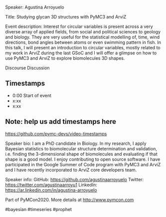 
Speaker: Agustina Arroyuelo

Title:  Studying glycan 3D structures with PyMC3 and ArviZ


Event description:
Interest for circular variables is present across a very diverse array of applied fields, from social and political sciences to geology and biology. They are very useful for the statistical modelling of, time, wind directions, bond angles between atoms or even swimming pattern in fish. In this talk, I will present an introduction to circular variables, mostly related to my work in ArviZ during the last GSoC and I will offer a glimpse on how to use PyMC3 and ArviZ to explore biomolecules 3D shapes.

Discourse Discussion 

## Timestamps
- 0:00 Start of event
- x:xx 
- x:xx

## Note: help us add timestamps here
https://github.com/pymc-devs/video-timestamps

Speaker bio:
I am a PhD candidate in Biology. In my research, I apply Bayesian statistics to biomolecular structure determination and validation, i.e. finding the 3-dimensional shape of biomolecules and evaluating if that shape is a good model. I enjoy contributing to open source software. I have participated in the Google Summer of Code program with PyMC3 and ArviZ and I have recently incorporated to ArviZ core developers team.

Speaker info: 
GitHub: https://github.com/agustinaarroyuelo 
Twitter: https://twitter.com/agustinaarroyu1
LinkedIn: https://ar.linkedin.com/in/agustina-arroyuelo

Part of PyMCon2020. 
More details at http://www.pymcon.com  

#bayesian #timeseries #prophet
